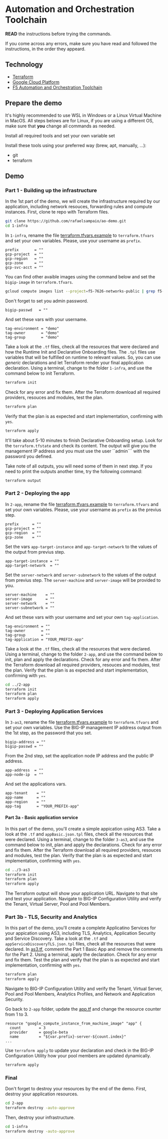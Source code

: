 # Automation and Orchestration Toolchain

**READ** the instructions before trying the commands.

If you come across any errors, make sure you have read and followed the instructions, in the order they appeard.

## Technology

- [Terraform](https://www.terraform.io/)
- [Google Cloud Platform](https://cloud.google.com/)
- [F5 Automation and Orchestration Toolchain](https://www.f5.com/products/automation-and-orchestration)

## Prepare the demo

It's highly recommended to use WSL in Windows or a Linux Virtual Machine in MacOS. All steps belows are for Linux, if you are using a different OS, make sure that **you** change all commands as needed.

Install all required tools and set your own variable set

Install these tools using your preferred way (brew, apt, manually, ...):

- git
- terraform

## Demo

### Part 1 - Building up the infrastructure

In the 1st part of the demo, we will create the infrastructure required by our application, including network resouces, forwarding rules and compute instances. First, clone te repo with Terraform files.

```bash
git clone https://github.com/rafaelsampaio/ao-demo.git
cd 1-infra
```

In ```1-infra```, rename the file [terraform.tfvars.example](1-infra/terraform.tfvars.example) to ```terraform.tfvars``` and set your own variables. Please, use your username as ```prefix```.

```hcl
prefix       = ""
gcp-project  = ""
gcp-region   = ""
gcp-zone     = ""
gcp-svc-acct = ""
```

You can find other avaible images using the command below and set the ```bigip-image``` in ```terraform.tfvars```.

```bash
gcloud compute images list --project=f5-7626-networks-public | grep f5-bigip
```

Don't forget to set you admin password.

```hcl
bigip-passwd   = ""
```

And set these vars with your username.

```hcl
tag-environment = "demo"
tag-owner       = "demo"
tag-group       = "demo"
```

Take a look at the ```.tf``` files, check all the resources that were declared and how the Runtime Init and Declarative Onboarding files. The ```.tpl``` files use variables that will be fulfilled on runtime to relevant values. So, you can use *generic* declarations and let Terraform render your final application declaration. Using a terminal, change to the folder ```1-infra```, and use the command below to init Terraform.

```bash
terraform init
```

Check for any error and fix them. After the Terraform download all required providers, resouces and modules, test the plan.

```bash
terraform plan
```

Verify that the plan is as expected and start implementation, confirming with ```yes```.

```bash
terraform apply
```

It'll take about 5-10 minutes to finish Declarative Onboarding setup. Look for the ```terraform.tfstate``` and check its content.
The output will give you the management IP address and you must use the user ``admin``` with the password you defined.

Take note of all outputs, you will need some of them in next step. If you need to print the outputs another time, try the following command:

```bash
terraform output
```

### Part 2 - Deploying the app

In ```2-app```, rename the file [terraform.tfvars.example](2-app/terraform.tfvars.example) to ```terraform.tfvars``` and set your own variables. Please, use your username as ```prefix``` as the previus step.

```hcl
prefix      = ""
gcp-project = ""
gcp-region  = ""
gcp-zone    = ""
```

Set the vars ```app-target-instance``` and ```app-target-network``` to the values of the output from previus step.

```hcl
app-target-instance = ""
app-target-network  = ""
```

Set the ```server-network``` and ```server-subnetwork``` to the values of the output from previus step. The ```server-machine``` and ```server-image``` will be provided to you.

```hcl
server-machine    = ""
server-image      = ""
server-network    = ""
server-subnetwork = ""
```

And set these vars with your username and set your own ```tag-application```.

```hcl
tag-environment = ""
tag-owner       = ""
tag-group       = ""
tag-application = "YOUR_PREFIX-app"
```

Take a look at the ```.tf``` files, check all the resources that were declared. Using a terminal, change to the folder ```2-app```, and use the command below to init, plan and apply the declarations. Check for any error and fix them. After the Terraform download all required providers, resouces and modules, test the plan. Verify that the plan is as expected and start implementation, confirming with ```yes```.

```bash
cd ../2-app
terraform init
terraform plan
terraform apply
```

### Part 3 - Deploying Application Services

In ```3-as3```, rename the file [terraform.tfvars.example](3-as3/terraform.tfvars.example) to ```terraform.tfvars``` and set your own variables.
Use the BIG-IP management IP address output from the 1st step, as the password that you set.

```hcl
bigip-address = ""
bigip-passwd = ""
```

From the 2nd step, set the application node IP address and the public IP address.

```hcl
app-address  = ""
app-node-ip  = ""
````

And set the applications vars.

```hcl
app-tenant    = ""
app-name      = ""
app-region    = ""
app-tag       = "YOUR_PREFIX-app"
```

#### Part 3a - Basic application service

In this part of the demo, you'll create a simple appication using AS3. Take a look at the ```.tf``` and ```appBasic.json.tpl``` files, check all the resources that were declared.
Using a terminal, change to the folder ```3-as3```, and use the command below to init, plan and apply the declarations. Check for any error and fix them. After the Terraform download all required providers, resouces and modules, test the plan. Verify that the plan is as expected and start implementation, confirming with ```yes```.

```bash
cd ../3-as3
terraform init
terraform plan
terraform apply
```

The Terraform output will show your application URL. Navigate to that site and test your application.
Navigate to BIG-IP Configuration Utility and verify the Tenant, Virtual Server, Pool and Pool Members.

### Part 3b - TLS, Security and Analytics

In this part of the demo, you'll create a complete Applicatino Services for your appication using AS3, including TLS, Analytics, Application Security and Service Discovery.
Take a look at the ```.tf``` and ```appServiceDiscoveryTLS.json.tpl``` files, check all the resources that were declared.
In [as3.tf](3-as3/as3.tf), comment the Part 1 Basic App and remove the comments for the Part 2.
Using a terminal, apply the declaration. Check for any error and fix them. Test the plan and verify that the plan is as expected and start implementation, confirming with ```yes```.

```bash
terraform plan
terraform apply
```

Navigate to BIG-IP Configuration Utility and verify the Tenant, Virtual Server, Pool and Pool Members, Analytics Profiles, and Network and Application Security.

Go back to ```2-app``` folder, update the [app.tf](2-app/app.tf) and change the resource counter from 1 to 3.

```hcl
resource "google_compute_instance_from_machine_image" "app" {
  count        = 3
  provider     = google-beta
  name         = "${var.prefix}-server-${count.index}"
...
```

Use ```terraform apply``` to update your declaration and check in the BIG-IP Configuration Utility how your pool members are updated dynamically.

```bash
terraform apply
```

### Final

Don't forget to destroy your resources by the end of the demo. First, destroy your application resources.

```bash
cd 2-app
terraform destroy -auto-approve
```

Then, destroy your infrastructure.

```bash
cd 1-infra
terraform destroy -auto-approve
```
